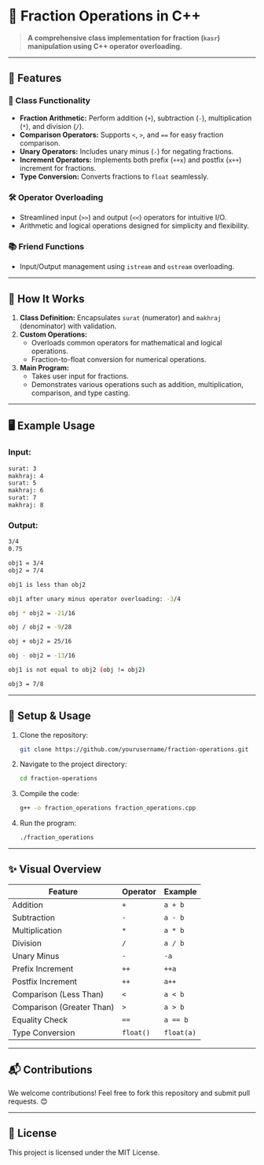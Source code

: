 # 🧮 Fraction Operations in C++

> **A comprehensive class implementation for fraction (`kasr`) manipulation using C++ operator overloading.**

---

## 🚀 Features

### 🔧 Class Functionality
- **Fraction Arithmetic:** Perform addition (`+`), subtraction (`-`), multiplication (`*`), and division (`/`).
- **Comparison Operators:** Supports `<`, `>`, and `==` for easy fraction comparison.
- **Unary Operators:** Includes unary minus (`-`) for negating fractions.
- **Increment Operators:** Implements both prefix (`++x`) and postfix (`x++`) increment for fractions.
- **Type Conversion:** Converts fractions to `float` seamlessly.

### 🛠 Operator Overloading
- Streamlined input (`>>`) and output (`<<`) operators for intuitive I/O.
- Arithmetic and logical operations designed for simplicity and flexibility.

### 📚 Friend Functions
- Input/Output management using `istream` and `ostream` overloading.

---

## 📜 How It Works
1. **Class Definition:** Encapsulates `surat` (numerator) and `makhraj` (denominator) with validation.
2. **Custom Operations:**
   - Overloads common operators for mathematical and logical operations.
   - Fraction-to-float conversion for numerical operations.
3. **Main Program:**
   - Takes user input for fractions.
   - Demonstrates various operations such as addition, multiplication, comparison, and type casting.

---

## 🖥️ Example Usage
### Input:
```bash
surat: 3
makhraj: 4
surat: 5
makhraj: 6
surat: 7
makhraj: 8
```

### Output:
```bash
3/4
0.75

obj1 = 3/4
obj2 = 7/4

obj1 is less than obj2

obj1 after unary minus operator overloading: -3/4

obj * obj2 = -21/16

obj / obj2 = -9/28

obj + obj2 = 25/16

obj - obj2 = -13/16

obj1 is not equal to obj2 (obj != obj2)

obj3 = 7/8
```

---

## 🔧 Setup & Usage
1. Clone the repository:
   ```bash
   git clone https://github.com/yourusername/fraction-operations.git
   ```
2. Navigate to the project directory:
   ```bash
   cd fraction-operations
   ```
3. Compile the code:
   ```bash
   g++ -o fraction_operations fraction_operations.cpp
   ```
4. Run the program:
   ```bash
   ./fraction_operations
   ```

---

## ✨ Visual Overview

| **Feature**              | **Operator** | **Example**           |
|--------------------------|--------------|-----------------------|
| Addition                 | `+`          | `a + b`               |
| Subtraction              | `-`          | `a - b`               |
| Multiplication           | `*`          | `a * b`               |
| Division                 | `/`          | `a / b`               |
| Unary Minus              | `-`          | `-a`                  |
| Prefix Increment         | `++`         | `++a`                 |
| Postfix Increment        | `++`         | `a++`                 |
| Comparison (Less Than)   | `<`          | `a < b`               |
| Comparison (Greater Than)| `>`          | `a > b`               |
| Equality Check           | `==`         | `a == b`              |
| Type Conversion          | `float()`    | `float(a)`            |

---

## 📬 Contributions
We welcome contributions! Feel free to fork this repository and submit pull requests. 😊

---

## 📜 License
This project is licensed under the MIT License.

